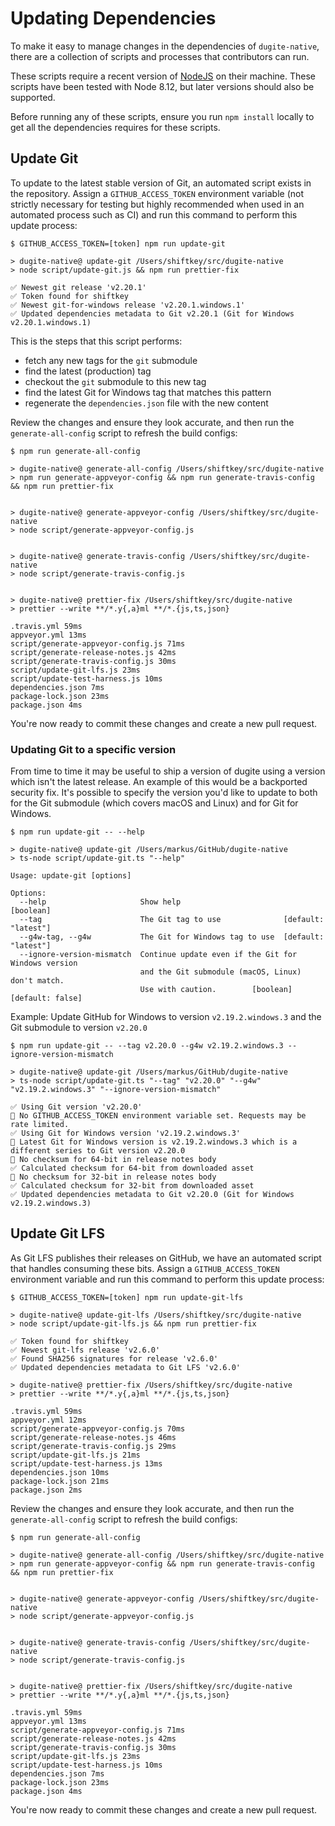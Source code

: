 # Updating Dependencies

To make it easy to manage changes in the dependencies of `dugite-native`, there
are a collection of scripts and processes that contributors can run.

These scripts require a recent version of [NodeJS](https://nodejs.org/) on their
machine. These scripts have been tested with Node 8.12, but later versions
should also be supported.

Before running any of these scripts, ensure you run `npm install` locally to get
all the dependencies requires for these scripts.

## Update Git

To update to the latest stable version of Git, an automated script exists in the
repository. Assign a `GITHUB_ACCESS_TOKEN` environment variable (not strictly
necessary for testing but highly recommended when used in an automated process
such as CI) and run this command to perform this update process:

```shellsession
$ GITHUB_ACCESS_TOKEN=[token] npm run update-git

> dugite-native@ update-git /Users/shiftkey/src/dugite-native
> node script/update-git.js && npm run prettier-fix

✅ Newest git release 'v2.20.1'
✅ Token found for shiftkey
✅ Newest git-for-windows release 'v2.20.1.windows.1'
✅ Updated dependencies metadata to Git v2.20.1 (Git for Windows v2.20.1.windows.1)
```

This is the steps that this script performs:

 - fetch any new tags for the `git` submodule
 - find the latest (production) tag
 - checkout the `git` submodule to this new tag
 - find the latest Git for Windows tag that matches this pattern
 - regenerate the `dependencies.json` file with the new content

Review the changes and ensure they look accurate, and then run the
`generate-all-config` script to refresh the build configs:

```shellsession
$ npm run generate-all-config

> dugite-native@ generate-all-config /Users/shiftkey/src/dugite-native
> npm run generate-appveyor-config && npm run generate-travis-config && npm run prettier-fix


> dugite-native@ generate-appveyor-config /Users/shiftkey/src/dugite-native
> node script/generate-appveyor-config.js


> dugite-native@ generate-travis-config /Users/shiftkey/src/dugite-native
> node script/generate-travis-config.js


> dugite-native@ prettier-fix /Users/shiftkey/src/dugite-native
> prettier --write **/*.y{,a}ml **/*.{js,ts,json}

.travis.yml 59ms
appveyor.yml 13ms
script/generate-appveyor-config.js 71ms
script/generate-release-notes.js 42ms
script/generate-travis-config.js 30ms
script/update-git-lfs.js 23ms
script/update-test-harness.js 10ms
dependencies.json 7ms
package-lock.json 23ms
package.json 4ms
```

You're now ready to commit these changes and create a new pull request.

### Updating Git to a specific version

From time to time it may be useful to ship a version of dugite using a
version which isn't the latest release. An example of this would be a
backported security fix. It's possible to specify the version you'd
like to update to both for the Git submodule (which covers macOS and
Linux) and for Git for Windows.

```
$ npm run update-git -- --help

> dugite-native@ update-git /Users/markus/GitHub/dugite-native
> ts-node script/update-git.ts "--help"

Usage: update-git [options]

Options:
  --help                     Show help                                 [boolean]
  --tag                      The Git tag to use              [default: "latest"]
  --g4w-tag, --g4w           The Git for Windows tag to use  [default: "latest"]
  --ignore-version-mismatch  Continue update even if the Git for Windows version
                             and the Git submodule (macOS, Linux) don't match.
                             Use with caution.        [boolean] [default: false]
```

Example: Update GitHub for Windows to version `v2.19.2.windows.3` and
the Git submodule to version `v2.20.0`

```
$ npm run update-git -- --tag v2.20.0 --g4w v2.19.2.windows.3 --ignore-version-mismatch

> dugite-native@ update-git /Users/markus/GitHub/dugite-native
> ts-node script/update-git.ts "--tag" "v2.20.0" "--g4w" "v2.19.2.windows.3" "--ignore-version-mismatch"

✅ Using Git version 'v2.20.0'
🔴 No GITHUB_ACCESS_TOKEN environment variable set. Requests may be rate limited.
✅ Using Git for Windows version 'v2.19.2.windows.3'
🔴 Latest Git for Windows version is v2.19.2.windows.3 which is a different series to Git version v2.20.0
🔴 No checksum for 64-bit in release notes body
✅ Calculated checksum for 64-bit from downloaded asset
🔴 No checksum for 32-bit in release notes body
✅ Calculated checksum for 32-bit from downloaded asset
✅ Updated dependencies metadata to Git v2.20.0 (Git for Windows v2.19.2.windows.3)
```

## Update Git LFS

As Git LFS publishes their releases on GitHub, we have an automated script that
handles consuming these bits. Assign a `GITHUB_ACCESS_TOKEN` environment
variable and run this command to perform this update process:

```shellsession
$ GITHUB_ACCESS_TOKEN=[token] npm run update-git-lfs

> dugite-native@ update-git-lfs /Users/shiftkey/src/dugite-native
> node script/update-git-lfs.js && npm run prettier-fix

✅ Token found for shiftkey
✅ Newest git-lfs release 'v2.6.0'
✅ Found SHA256 signatures for release 'v2.6.0'
✅ Updated dependencies metadata to Git LFS 'v2.6.0'

> dugite-native@ prettier-fix /Users/shiftkey/src/dugite-native
> prettier --write **/*.y{,a}ml **/*.{js,ts,json}

.travis.yml 59ms
appveyor.yml 12ms
script/generate-appveyor-config.js 70ms
script/generate-release-notes.js 46ms
script/generate-travis-config.js 29ms
script/update-git-lfs.js 21ms
script/update-test-harness.js 13ms
dependencies.json 10ms
package-lock.json 21ms
package.json 2ms
```

Review the changes and ensure they look accurate, and then run the
`generate-all-config` script to refresh the build configs:

```shellsession
$ npm run generate-all-config

> dugite-native@ generate-all-config /Users/shiftkey/src/dugite-native
> npm run generate-appveyor-config && npm run generate-travis-config && npm run prettier-fix


> dugite-native@ generate-appveyor-config /Users/shiftkey/src/dugite-native
> node script/generate-appveyor-config.js


> dugite-native@ generate-travis-config /Users/shiftkey/src/dugite-native
> node script/generate-travis-config.js


> dugite-native@ prettier-fix /Users/shiftkey/src/dugite-native
> prettier --write **/*.y{,a}ml **/*.{js,ts,json}

.travis.yml 59ms
appveyor.yml 13ms
script/generate-appveyor-config.js 71ms
script/generate-release-notes.js 42ms
script/generate-travis-config.js 30ms
script/update-git-lfs.js 23ms
script/update-test-harness.js 10ms
dependencies.json 7ms
package-lock.json 23ms
package.json 4ms
```

You're now ready to commit these changes and create a new pull request.

